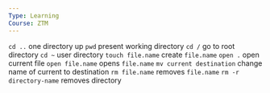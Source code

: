 ```yaml
---
Type: Learning
Course: ZTM
---
```

`cd ..` one directory up 
`pwd` present working directory 
`cd /` go to root directory
`cd ~` user directory
`touch file.name` create `file.name`
`open .` open current file 
`open file.name` opens `file.name` 
`mv current destination` change name of current to destination 
`rm file.name` removes `file.name`
`rm -r directory-name` removes directory 
